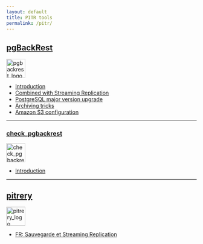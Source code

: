 ```yaml
---
layout: default
title: PITR tools
permalink: /pitr/
---
```


## [pgBackRest](https://pgbackrest.org/)

<img src="https://raw.githubusercontent.com/pgbackrest/pgbackrest/master/doc/resource/logo.png" alt="pgbackrest_logo" height="50"/>

* [Introduction](../2018/01/04/introduction_to_pgbackrest.html)
* [Combined with Streaming Replication](../2018/11/28/combining_pgbackrest_and_streaming_replication.html)
* [PostgreSQL major version upgrade](../2019/03/01/postgresql_major_version_upgrade_impact_on_pgbackrest.html)
* [Archiving tricks](../2019/03/26/pgbackrest_archiving_tricks.html)
* [Amazon S3 configuration](../2019/07/19/pgbackrest_s3_configuration.html)

---

### [check_pgbackrest](https://github.com/dalibo/check_pgbackrest)

<img src="https://raw.githubusercontent.com/dalibo/check_pgbackrest/master/docs/img/logo.png" alt="check_pgbackrest_logo" height="50"/>

* [Introduction](../2019/02/20/monitor_pgbackrest_backups_with_nagios.html)

---

## [pitrery](https://dalibo.github.io/pitrery)

<img src="https://dalibo.github.io/pitrery/imgs/pitrery_logo.png" alt="pitrery_logo" height="50"/>

* [FR: Sauvegarde et Streaming Replication](2018-07-30-replication_et_sauvegarde_pitr_avec_pitrery)
